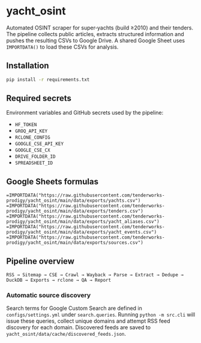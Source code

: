 # yacht_osint

Automated OSINT scraper for super‑yachts (build ≥2010) and their tenders. The
pipeline collects public articles, extracts structured information and pushes
the resulting CSVs to Google Drive. A shared Google Sheet uses `IMPORTDATA()` to
load these CSVs for analysis.

## Installation

```bash
pip install -r requirements.txt
```

## Required secrets

Environment variables and GitHub secrets used by the pipeline:

- `HF_TOKEN`
- `GROQ_API_KEY`
- `RCLONE_CONFIG`
- `GOOGLE_CSE_API_KEY`
- `GOOGLE_CSE_CX`
- `DRIVE_FOLDER_ID`
- `SPREADSHEET_ID`

## Google Sheets formulas

```
=IMPORTDATA("https://raw.githubusercontent.com/tenderworks-prodigy/yacht_osint/main/data/exports/yachts.csv")
=IMPORTDATA("https://raw.githubusercontent.com/tenderworks-prodigy/yacht_osint/main/data/exports/tenders.csv")
=IMPORTDATA("https://raw.githubusercontent.com/tenderworks-prodigy/yacht_osint/main/data/exports/yacht_aliases.csv")
=IMPORTDATA("https://raw.githubusercontent.com/tenderworks-prodigy/yacht_osint/main/data/exports/yacht_events.csv")
=IMPORTDATA("https://raw.githubusercontent.com/tenderworks-prodigy/yacht_osint/main/data/exports/sources.csv")
```

## Pipeline overview

```
RSS → Sitemap → CSE → Crawl → Wayback → Parse → Extract → Dedupe →
DuckDB → Exports → rclone → QA → Report
```

### Automatic source discovery

Search terms for Google Custom Search are defined in `configs/settings.yml` under
`search.queries`. Running `python -m src.cli` will issue these queries, collect
unique domains and attempt RSS feed discovery for each domain. Discovered feeds
are saved to `yacht_osint/data/cache/discovered_feeds.json`.
